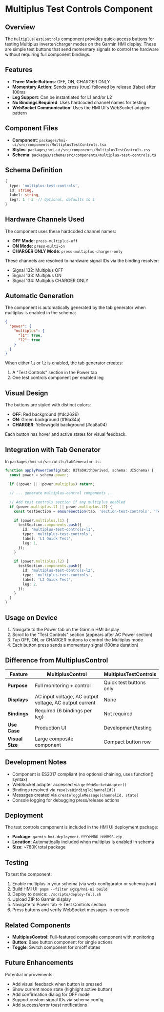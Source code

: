 # Multiplus Test Controls Component

## Overview

The `MultiplusTestControls` component provides quick-access buttons for testing Multiplus inverter/charger modes on the Garmin HMI display. These are simple test buttons that send momentary signals to control the hardware without requiring full component bindings.

## Features

- **Three Mode Buttons**: OFF, ON, CHARGER ONLY
- **Momentary Action**: Sends press (true) followed by release (false) after 100ms
- **Leg Support**: Can be instantiated for L1 and/or L2
- **No Bindings Required**: Uses hardcoded channel names for testing
- **WebSocket Communication**: Uses the HMI UI's WebSocket adapter pattern

## Component Files

- **Component**: `packages/hmi-ui/src/components/MultiplusTestControls.tsx`
- **Styles**: `packages/hmi-ui/src/components/MultiplusTestControls.css`
- **Schema**: `packages/schema/src/components/multiplus-test-controls.ts`

## Schema Definition

```typescript
{
  type: 'multiplus-test-controls',
  id: string,
  label: string,
  leg?: 1 | 2  // Optional, defaults to 1
}
```

## Hardware Channels Used

The component uses these hardcoded channel names:

- **OFF Mode**: `press-multiplus-off`
- **ON Mode**: `press-multi-on`
- **CHARGER ONLY Mode**: `press-multiplus-charger-only`

These channels are resolved to hardware signal IDs via the binding resolver:
- Signal 132: Multiplus OFF
- Signal 133: Multiplus ON
- Signal 134: Multiplus CHARGER ONLY

## Automatic Generation

The component is automatically generated by the tab generator when multiplus is enabled in the schema:

```json
{
  "power": {
    "multiplus": {
      "l1": true,
      "l2": true
    }
  }
}
```

When either `l1` or `l2` is enabled, the tab generator creates:
1. A "Test Controls" section in the Power tab
2. One test controls component per enabled leg

## Visual Design

The buttons are styled with distinct colors:
- **OFF**: Red background (#dc2626)
- **ON**: Green background (#16a34a)
- **CHARGER**: Yellow/gold background (#ca8a04)

Each button has hover and active states for visual feedback.

## Integration with Tab Generator

In `packages/hmi-ui/src/utils/tabGenerator.ts`:

```typescript
function applyPowerConfig(tab: UITabWithDerived, schema: UISchema) {
  const power = schema.power;
  
  if (!power || !power.multiplus) return;
  
  // ... generate multiplus-control components ...
  
  // Add test controls section if any multiplus enabled
  if (power.multiplus.l1 || power.multiplus.l2) {
    const testSection = ensureSection(tab, 'section-test-controls', 'Test Controls');
    
    if (power.multiplus.l1) {
      testSection.components.push({
        id: 'multiplus-test-controls-l1',
        type: 'multiplus-test-controls',
        label: 'L1 Quick Test',
        leg: 1,
      });
    }
    
    if (power.multiplus.l2) {
      testSection.components.push({
        id: 'multiplus-test-controls-l2',
        type: 'multiplus-test-controls',
        label: 'L2 Quick Test',
        leg: 2,
      });
    }
  }
}
```

## Usage on Device

1. Navigate to the Power tab on the Garmin HMI display
2. Scroll to the "Test Controls" section (appears after AC Power section)
3. Tap OFF, ON, or CHARGER buttons to control the Multiplus mode
4. Each button press sends a momentary signal (100ms duration)

## Difference from MultiplusControl

| Feature | MultiplusControl | MultiplusTestControls |
|---------|------------------|----------------------|
| **Purpose** | Full monitoring + control | Quick test buttons only |
| **Displays** | AC input voltage, AC output voltage, AC output current | None |
| **Bindings** | Required (6 bindings per leg) | Not required |
| **Use Case** | Production UI | Development/testing |
| **Visual Size** | Large composite component | Compact button row |

## Development Notes

- Component is ES2017 compliant (no optional chaining, uses function() syntax)
- WebSocket adapter accessed via `getWebSocketAdapter()`
- Bindings resolved via `resolveBindingToChannelId()`
- Messages created via `createToggleMessage(channelId, state)`
- Console logging for debugging press/release actions

## Deployment

The test controls component is included in the HMI UI deployment package:
- **Package**: `garmin-hmi-deployment-YYYYMMDD_HHMMSS.zip`
- **Location**: Automatically included when multiplus is enabled in schema
- **Size**: ~780K total package

## Testing

To test the component:

1. Enable multiplus in your schema (via web-configurator or schema.json)
2. Build HMI UI: `pnpm --filter @gcg/hmi-ui build`
3. Deploy to device: `./scripts/deploy-full.sh`
4. Upload ZIP to Garmin display
5. Navigate to Power tab → Test Controls section
6. Press buttons and verify WebSocket messages in console

## Related Components

- **MultiplusControl**: Full-featured composite component with monitoring
- **Button**: Base button component for single actions
- **Toggle**: Switch component for on/off states

## Future Enhancements

Potential improvements:
- Add visual feedback when button is pressed
- Show current mode state (highlight active button)
- Add confirmation dialog for OFF mode
- Support custom signal IDs via schema config
- Add success/error toast notifications
